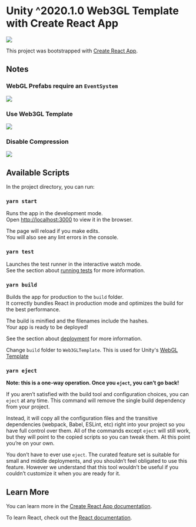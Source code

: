 # Unity ^2020.1.0 Web3GL Template with Create React App

[![](https://user-images.githubusercontent.com/19412160/118584681-7a844200-b765-11eb-8336-6828eafb823d.png)](https://www.youtube.com/watch?v=WkWYPuFHM5k)

This project was bootstrapped with [Create React App](https://github.com/facebook/create-react-app).

## Notes

### WebGL Prefabs require an `EventSystem`

![](https://user-images.githubusercontent.com/19412160/118584689-7fe18c80-b765-11eb-9ee0-869b7963cb0b.png)

### Use Web3GL Template

![](https://user-images.githubusercontent.com/19412160/118584695-8243e680-b765-11eb-9e4b-4488a7078a56.png)

### Disable Compression

![](https://user-images.githubusercontent.com/19412160/118584702-83751380-b765-11eb-9610-c833c3d5a8c8.png)

## Available Scripts

In the project directory, you can run:

### `yarn start`

Runs the app in the development mode.\
Open [http://localhost:3000](http://localhost:3000) to view it in the browser.

The page will reload if you make edits.\
You will also see any lint errors in the console.

### `yarn test`

Launches the test runner in the interactive watch mode.\
See the section about [running tests](https://facebook.github.io/create-react-app/docs/running-tests) for more information.

### `yarn build`

Builds the app for production to the `build` folder.\
It correctly bundles React in production mode and optimizes the build for the best performance.

The build is minified and the filenames include the hashes.\
Your app is ready to be deployed!

See the section about [deployment](https://facebook.github.io/create-react-app/docs/deployment) for more information.

Change `build` folder to `Web3GLTemplate`. This is used for Unity's [WebGL Template](https://docs.unity3d.com/Manual/webgl-templates.html)

### `yarn eject`

**Note: this is a one-way operation. Once you `eject`, you can’t go back!**

If you aren’t satisfied with the build tool and configuration choices, you can `eject` at any time. This command will remove the single build dependency from your project.

Instead, it will copy all the configuration files and the transitive dependencies (webpack, Babel, ESLint, etc) right into your project so you have full control over them. All of the commands except `eject` will still work, but they will point to the copied scripts so you can tweak them. At this point you’re on your own.

You don’t have to ever use `eject`. The curated feature set is suitable for small and middle deployments, and you shouldn’t feel obligated to use this feature. However we understand that this tool wouldn’t be useful if you couldn’t customize it when you are ready for it.

## Learn More

You can learn more in the [Create React App documentation](https://facebook.github.io/create-react-app/docs/getting-started).

To learn React, check out the [React documentation](https://reactjs.org/).
